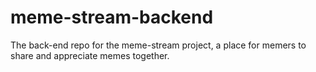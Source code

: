 # meme-stream-backend

The back-end repo for the meme-stream project, a place for memers to share and appreciate memes together.